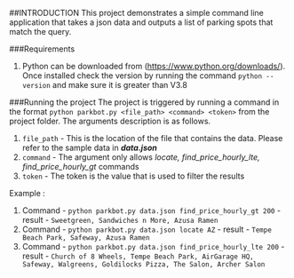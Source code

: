 ##INTRODUCTION
This project demonstrates a simple command line application that takes a json data  and outputs a list of parking spots that match the query.

###Requirements 
1. Python can be downloaded from (https://www.python.org/downloads/). Once installed check the version by running the command `python --version` and make sure it is greater than V3.8

###Running the project
The project is triggered by running a command in the format `python parkbot.py <file_path> <command> <token>` from the project folder. The arguments description is as follows.
1. `file_path` -  This is the location of the file that contains the data. Please refer to the sample data in **_data.json_**
2. `command` - The argument only allows *locate, find_price_hourly_lte, find_price_hourly_gt* commands
3. `token` - The token is the value that is used to filter the results  

Example :
1. Command - `python parkbot.py data.json find_price_hourly_gt 200` - result - `Sweetgreen, Sandwiches n More, Azusa Ramen`
2. Command - `python parkbot.py data.json locate AZ` - result - `Tempe Beach Park, Safeway, Azusa Ramen`
3. Command - `python parkbot.py data.json find_price_hourly_lte 200` - result - `Church of 8 Wheels, Tempe Beach Park, AirGarage HQ, Safeway, Walgreens, Goldilocks Pizza, The Salon, Archer Salon`
